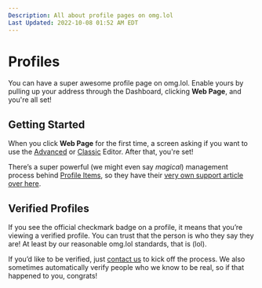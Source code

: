 ```yaml
---
Description: All about profile pages on omg.lol  
Last Updated: 2022-10-08 01:52 AM EDT
---
```


# Profiles

You can have a super awesome profile page on omg.lol. Enable yours by pulling up your address through the Dashboard, clicking **Web Page**, and you're all set!

## Getting Started

When you click **Web Page** for the first time, a screen asking if you want to use the [Advanced](info/advanced-editor) or [Classic](/info/classic-editor) Editor.
After that, you're set!

There’s a super powerful (we might even say _magical_) management process behind [Profile Items](/info/profile-items), so they have their [very own support article over here](/info/profile-items).

## Verified Profiles

If you see the official checkmark badge <i style="color: #0089cf;" class="fas fa-badge-check"></i> on a profile, it means that you’re viewing a verified profile. You can trust that the person is who they say they are! At least by our reasonable omg.lol standards, that is (lol).

If you’d like to be verified, just [contact us](/info/contact/) to kick off the process. We also sometimes automatically verify people who we know to be real, so if that happened to you, congrats!
